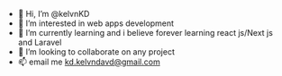 - 👋 Hi, I’m @kelvnKD
- 👀 I’m interested in web apps development
- 🌱 I’m currently learning and i believe forever learning react js/Next js and Laravel
- 💞️ I’m looking to collaborate on any project 
- 📫 email me kd.kelvndavd@gmail.com

<!---
kelvnKD/kelvnKD is a ✨ special ✨ repository because its `README.md` (this file) appears on your GitHub profile.
You can click the Preview link to take a look at your changes.
--->
